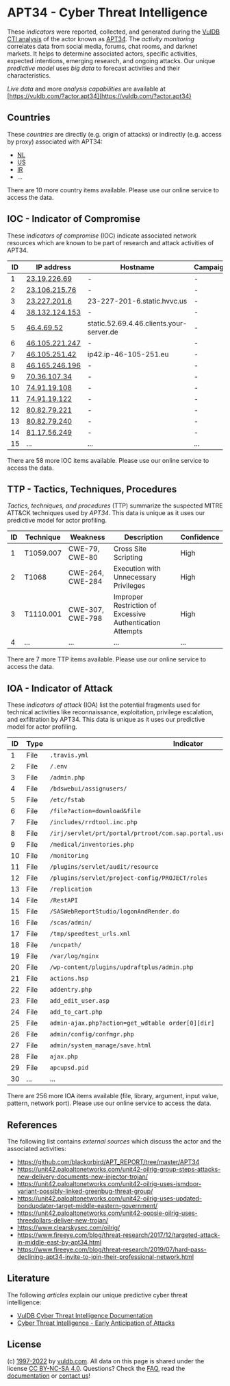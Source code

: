 # APT34 - Cyber Threat Intelligence

These _indicators_ were reported, collected, and generated during the [VulDB CTI analysis](https://vuldb.com/?kb.cti) of the actor known as [APT34](https://vuldb.com/?actor.apt34). The _activity monitoring_ correlates data from social media, forums, chat rooms, and darknet markets. It helps to determine associated actors, specific activities, expected intentions, emerging research, and ongoing attacks. Our unique _predictive model_ uses _big data_ to forecast activities and their characteristics.

_Live data_ and more _analysis capabilities_ are available at [https://vuldb.com/?actor.apt34](https://vuldb.com/?actor.apt34)

## Countries

These _countries_ are directly (e.g. origin of attacks) or indirectly (e.g. access by proxy) associated with APT34:

* [NL](https://vuldb.com/?country.nl)
* [US](https://vuldb.com/?country.us)
* [IR](https://vuldb.com/?country.ir)
* ...

There are 10 more country items available. Please use our online service to access the data.

## IOC - Indicator of Compromise

These _indicators of compromise_ (IOC) indicate associated network resources which are known to be part of research and attack activities of APT34.

ID | IP address | Hostname | Campaign | Confidence
-- | ---------- | -------- | -------- | ----------
1 | [23.19.226.69](https://vuldb.com/?ip.23.19.226.69) | - | - | High
2 | [23.106.215.76](https://vuldb.com/?ip.23.106.215.76) | - | - | High
3 | [23.227.201.6](https://vuldb.com/?ip.23.227.201.6) | 23-227-201-6.static.hvvc.us | - | High
4 | [38.132.124.153](https://vuldb.com/?ip.38.132.124.153) | - | - | High
5 | [46.4.69.52](https://vuldb.com/?ip.46.4.69.52) | static.52.69.4.46.clients.your-server.de | - | High
6 | [46.105.221.247](https://vuldb.com/?ip.46.105.221.247) | - | - | High
7 | [46.105.251.42](https://vuldb.com/?ip.46.105.251.42) | ip42.ip-46-105-251.eu | - | High
8 | [46.165.246.196](https://vuldb.com/?ip.46.165.246.196) | - | - | High
9 | [70.36.107.34](https://vuldb.com/?ip.70.36.107.34) | - | - | High
10 | [74.91.19.108](https://vuldb.com/?ip.74.91.19.108) | - | - | High
11 | [74.91.19.122](https://vuldb.com/?ip.74.91.19.122) | - | - | High
12 | [80.82.79.221](https://vuldb.com/?ip.80.82.79.221) | - | - | High
13 | [80.82.79.240](https://vuldb.com/?ip.80.82.79.240) | - | - | High
14 | [81.17.56.249](https://vuldb.com/?ip.81.17.56.249) | - | - | High
15 | ... | ... | ... | ...

There are 58 more IOC items available. Please use our online service to access the data.

## TTP - Tactics, Techniques, Procedures

_Tactics, techniques, and procedures_ (TTP) summarize the suspected MITRE ATT&CK techniques used by _APT34_. This data is unique as it uses our predictive model for actor profiling.

ID | Technique | Weakness | Description | Confidence
-- | --------- | -------- | ----------- | ----------
1 | T1059.007 | CWE-79, CWE-80 | Cross Site Scripting | High
2 | T1068 | CWE-264, CWE-284 | Execution with Unnecessary Privileges | High
3 | T1110.001 | CWE-307, CWE-798 | Improper Restriction of Excessive Authentication Attempts | High
4 | ... | ... | ... | ...

There are 7 more TTP items available. Please use our online service to access the data.

## IOA - Indicator of Attack

These _indicators of attack_ (IOA) list the potential fragments used for technical activities like reconnaissance, exploitation, privilege escalation, and exfiltration by APT34. This data is unique as it uses our predictive model for actor profiling.

ID | Type | Indicator | Confidence
-- | ---- | --------- | ----------
1 | File | `.travis.yml` | Medium
2 | File | `/.env` | Low
3 | File | `/admin.php` | Medium
4 | File | `/bdswebui/assignusers/` | High
5 | File | `/etc/fstab` | Medium
6 | File | `/file?action=download&file` | High
7 | File | `/includes/rrdtool.inc.php` | High
8 | File | `/irj/servlet/prt/portal/prtroot/com.sap.portal.usermanagement.admin.UserMapping` | High
9 | File | `/medical/inventories.php` | High
10 | File | `/monitoring` | Medium
11 | File | `/plugins/servlet/audit/resource` | High
12 | File | `/plugins/servlet/project-config/PROJECT/roles` | High
13 | File | `/replication` | Medium
14 | File | `/RestAPI` | Medium
15 | File | `/SASWebReportStudio/logonAndRender.do` | High
16 | File | `/scas/admin/` | Medium
17 | File | `/tmp/speedtest_urls.xml` | High
18 | File | `/uncpath/` | Medium
19 | File | `/var/log/nginx` | High
20 | File | `/wp-content/plugins/updraftplus/admin.php` | High
21 | File | `actions.hsp` | Medium
22 | File | `addentry.php` | Medium
23 | File | `add_edit_user.asp` | High
24 | File | `add_to_cart.php` | High
25 | File | `admin-ajax.php?action=get_wdtable order[0][dir]` | High
26 | File | `admin/config/confmgr.php` | High
27 | File | `admin/system_manage/save.html` | High
28 | File | `ajax.php` | Medium
29 | File | `apcupsd.pid` | Medium
30 | ... | ... | ...

There are 256 more IOA items available (file, library, argument, input value, pattern, network port). Please use our online service to access the data.

## References

The following list contains _external sources_ which discuss the actor and the associated activities:

* https://github.com/blackorbird/APT_REPORT/tree/master/APT34
* https://unit42.paloaltonetworks.com/unit42-oilrig-group-steps-attacks-new-delivery-documents-new-injector-trojan/
* https://unit42.paloaltonetworks.com/unit42-oilrig-uses-ismdoor-variant-possibly-linked-greenbug-threat-group/
* https://unit42.paloaltonetworks.com/unit42-oilrig-uses-updated-bondupdater-target-middle-eastern-government/
* https://unit42.paloaltonetworks.com/unit42-oopsie-oilrig-uses-threedollars-deliver-new-trojan/
* https://www.clearskysec.com/oilrig/
* https://www.fireeye.com/blog/threat-research/2017/12/targeted-attack-in-middle-east-by-apt34.html
* https://www.fireeye.com/blog/threat-research/2019/07/hard-pass-declining-apt34-invite-to-join-their-professional-network.html

## Literature

The following _articles_ explain our unique predictive cyber threat intelligence:

* [VulDB Cyber Threat Intelligence Documentation](https://vuldb.com/?kb.cti)
* [Cyber Threat Intelligence - Early Anticipation of Attacks](https://www.scip.ch/en/?labs.20201022)

## License

(c) [1997-2022](https://vuldb.com/?kb.changelog) by [vuldb.com](https://vuldb.com/?kb.about). All data on this page is shared under the license [CC BY-NC-SA 4.0](https://creativecommons.org/licenses/by-nc-sa/4.0/). Questions? Check the [FAQ](https://vuldb.com/?kb.faq), read the [documentation](https://vuldb.com/?kb) or [contact us](https://vuldb.com/?contact)!
